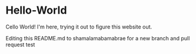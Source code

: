 # Hello-World
Cello World!
I'm here, trying it out to figure this website out.

Editing this README.md to shamalamabamabrae for a new branch and pull request test
